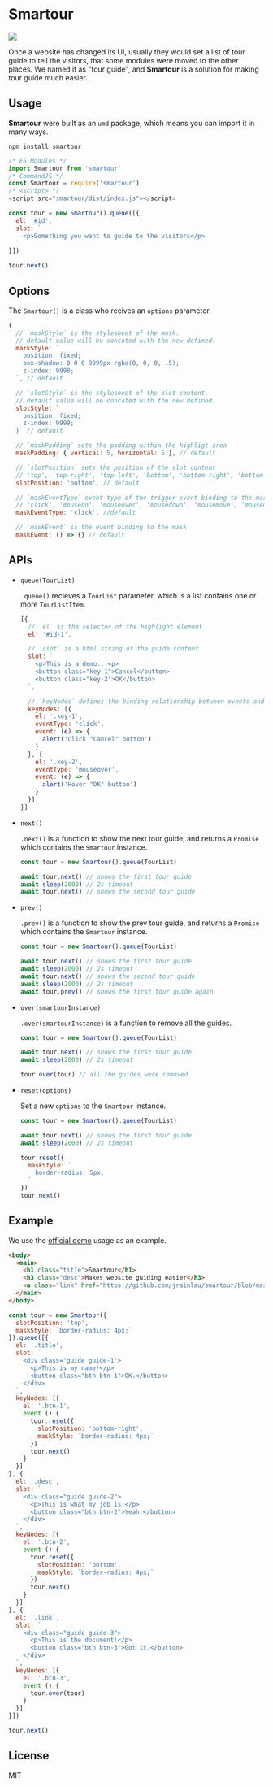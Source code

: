 # Smartour

![](https://user-images.githubusercontent.com/12172868/60486876-d197df80-9cd1-11e9-93bd-086f934fc904.gif)

Once a website has changed its UI, usually they would set a list of tour guide to tell the visitors, that some modules were moved to the other places. We named it as "tour guide", and **Smartour** is a solution for making tour guide much easier.

## Usage
**Smartour** were built as an `umd` package, which means you can import it in many ways.

```
npm install smartour
```

```javascript
/* ES Modules */
import Smartour from 'smartour'
/* CommandJS */
const Smartour = require('smartour')
/* <script> */
<script src="smartour/dist/index.js"></script>
```

```javascript
const tour = new Smartour().queue([{
  el: '#id',
  slot: `
    <p>Something you want to guide to the visitors</p>
  `
}])

tour.next()
```

## Options
The `Smartour()` is a class who recives an `options` parameter.

```javascript
{
  // `maskStyle` is the stylesheet of the mask.
  // default value will be concated with the new defined.
  markStyle: `
    position: fixed;
    box-shadow: 0 0 0 9999px rgba(0, 0, 0, .5);
    z-index: 9998;
  `, // default

  // `slotStyle` is the stylesheet of the slot content.
  // default value will be concated with the new defined.
  slotStyle: `
    position: fixed;
    z-index: 9999;
  }` // default

  // `maskPadding` sets the padding within the highligt area
  maskPadding: { vertical: 5, horizontal: 5 }, // default

  // `slotPosition` sets the position of the slot content
  // 'top', 'top-right', 'top-left', 'bottom', 'bottom-right', 'bottom-left' are allowd.
  slotPosition: 'bottom', // default

  // `maskEventType` event type of the trigger event binding to the mask
  // 'click', 'mouseon', 'mouseover', 'mousedown', 'mousemove', 'mouseup', 'touchstart', 'touchmove', 'touchend' are allowd
  maskEventType: 'click', //default

  // `maskEvent` is the event binding to the mask
  maskEvent: () => {} // default
```

## APIs
- `queue(TourList)`
  
  `.queue()` recieves a `TourList` parameter, which is a list contains one or more `TourListItem`.

  ```javascript
  [{
    // `el` is the selector of the highlight element
    el: '#id-1',

    // `slot` is a html string of the guide content
    slot: `
      <p>This is a demo...<p>
      <button class="key-1">Cancel</button>
      <button class="key-2">OK</button>
    `,

    // `keyNodes` defines the binding relationship between events and slot
    keyNodes: [{
      el: '.key-1',
      eventType: 'click',
      event: (e) => {
        alert('Click "Cancel" button')
      }
    }, {
      el: '.key-2',
      eventType: 'mouseover',
      event: (e) => {
        alert('Hover "OK" button')
      }
    }]
  }]
  ```

- `next()`

  `.next()` is a function to show the next tour guide, and returns a `Promise` which contains the `Smartour` instance.

  ```javascript
  const tour = new Smartour().queue(TourList)

  await tour.next() // shows the first tour guide
  await sleep(2000) // 2s timeout
  await tour.next() // shows the second tour guide
  ```

- `prev()`

  `.prev()` is a function to show the prev tour guide, and returns a `Promise` which contains the `Smartour` instance.

  ```javascript
  const tour = new Smartour().queue(TourList)

  await tour.next() // shows the first tour guide
  await sleep(2000) // 2s timeout
  await tour.next() // shows the second tour guide
  await sleep(2000) // 2s timeout
  await tour.prev() // shows the first tour guide again
  ```

- `over(smartourInstance)`

  `.over(smartourInstance)` is a function to remove all the guides.

  ```javascript
  const tour = new Smartour().queue(TourList)

  await tour.next() // shows the first tour guide
  await sleep(2000) // 2s timeout

  tour.over(tour) // all the guides were removed
  ```

- `reset(options)`

  Set a new `options` to the `Smartour` instance.

  ```javascript
  const tour = new Smartour().queue(TourList)

  await tour.next() // shows the first tour guide
  await sleep(2000) // 2s timeout

  tour.reset({
    maskStyle: `
      border-radius: 5px;
    `
  })
  tour.next()
  ```

## Example
We use the [official demo](https://jrainlau.github.io/smartour/) usage as an example.

```html
<body>
  <main>
    <h1 class="title">Smartour</h1>
    <h3 class="desc">Makes website guiding easier</h3>
    <a class="link" href="https://github.com/jrainlau/smartour/blob/master/README.md#smartour">Document</a>
  </main>
</body>
```

```javascript
const tour = new Smartour({
  slotPosition: 'top',
  maskStyle: `border-radius: 4px;`
}).queue([{
  el: '.title',
  slot: `
    <div class="guide guide-1">
      <p>This is my name!</p>
      <button class="btn btn-1">OK.</button>
    </div>
  `,
  keyNodes: [{
    el: '.btn-1',
    event () {
      tour.reset({
        slotPosition: 'bottom-right',
        maskStyle: `border-radius: 4px;`
      })
      tour.next()
    }
  }]
}, {
  el: '.desc',
  slot: `
    <div class="guide guide-2">
      <p>This is what my job is!</p>
      <button class="btn btn-2">Yeah.</button>
    </div>
  `,
  keyNodes: [{
    el: '.btn-2',
    event () {
      tour.reset({
        slotPosition: 'bottom',
        maskStyle: `border-radius: 4px;`
      })
      tour.next()
    }
  }]
}, {
  el: '.link',
  slot: `
    <div class="guide guide-3">
      <p>This is the document!</p>
      <button class="btn btn-3">Got it.</button>
    </div>
  `,
  keyNodes: [{
    el: '.btn-3',
    event () {
      tour.over(tour)
    }
  }]
}])

tour.next()
```

## License
MIT